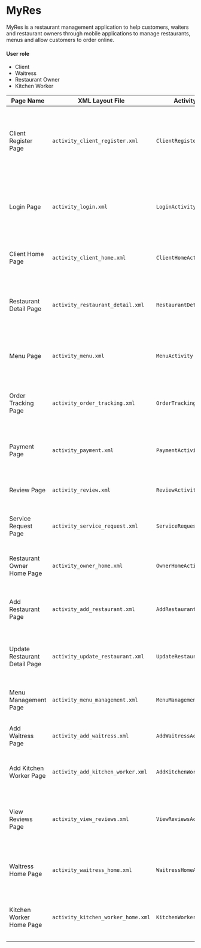 # MyRes
MyRes is a restaurant management application to help customers, waiters and restaurant owners through mobile applications to manage restaurants, menus and allow customers to order online.

#### User role
- Client
- Waitress
- Restaurant Owner
- Kitchen Worker

| Page Name          | XML Layout File                   | Activity Name                | Purpose                                                        |
|--------------------|-----------------------------------|------------------------------|----------------------------------------------------------------|
| Client Register Page| `activity_client_register.xml`     | `ClientRegisterActivity`      | Client registration, including form fields for name, phone, gender, email, and password |
| Login Page         | `activity_login.xml`               | `LoginActivity`              | Login page with email, password fields, and role selection, redirects to respective home page |
| Client Home Page   | `activity_client_home.xml`         | `ClientHomeActivity`         | Displays restaurant list with search and sorting options       |
| Restaurant Detail Page| `activity_restaurant_detail.xml` | `RestaurantDetailActivity`   | Shows restaurant details including navigation and menu buttons |
| Menu Page          | `activity_menu.xml`                | `MenuActivity`               | Displays menu items, allows adding notes and placing orders    |
| Order Tracking Page| `activity_order_tracking.xml`      | `OrderTrackingActivity`      | Displays order status and preparation time countdown           |
| Payment Page       | `activity_payment.xml`             | `PaymentActivity`            | Simulates payment functionality and shows total order price    |
| Review Page        | `activity_review.xml`              | `ReviewActivity`             | Allows clients to leave reviews after payment                  |
| Service Request Page| `activity_service_request.xml`    | `ServiceRequestActivity`     | Allows clients to request service, notifies waitresses         |
| Restaurant Owner Home Page| `activity_owner_home.xml`   | `OwnerHomeActivity`          | Restaurant owner home page with management functionalities     |
| Add Restaurant Page| `activity_add_restaurant.xml`      | `AddRestaurantActivity`      | Form for adding restaurant details and building menu           |
| Update Restaurant Detail Page| `activity_update_restaurant.xml`| `UpdateRestaurantActivity` | Allows restaurant owners to update restaurant details          |
| Menu Management Page| `activity_menu_management.xml`    | `MenuManagementActivity`     | Allows adding, updating, or deleting menu items                |
| Add Waitress Page  | `activity_add_waitress.xml`        | `AddWaitressActivity`        | Form for creating a new waitress account                       |
| Add Kitchen Worker Page| `activity_add_kitchen_worker.xml`| `AddKitchenWorkerActivity`  | Form for creating a new kitchen worker account                 |
| View Reviews Page  | `activity_view_reviews.xml`        | `ViewReviewsActivity`        | Allows restaurant owners to view client reviews and contact information |
| Waitress Home Page | `activity_waitress_home.xml`       | `WaitressHomeActivity`       | Waitress home page with order list and service request notifications |
| Kitchen Worker Home Page| `activity_kitchen_worker_home.xml`| `KitchenWorkerHomeActivity`| Kitchen worker home page with order list and status updates    |

